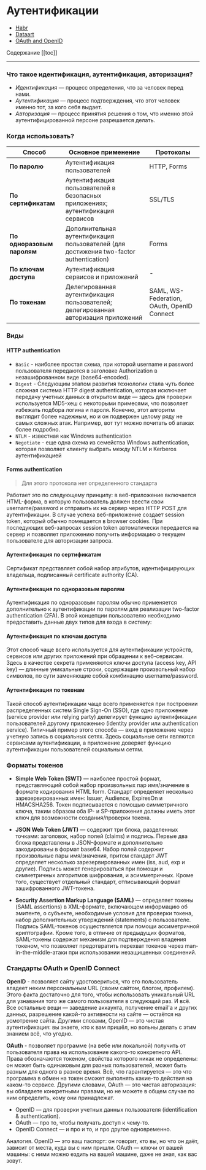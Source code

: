 # Аутентификации

* [Habr](https://habr.com/ru/company/dataart/blog/262817/)
* [Dataart](https://dataart.ua/news/autentifikatsiya-i-avtorizatsiya-v-mikroservisny-h-prilozheniyah/)
* [OAuth and OpenID](http://softwaremaniacs.org/blog/2011/07/14/openid-oauth-difference/)

Содержание 
[[toc]]

---

### Что такое идентификация, аутентификация, авторизация?

* *Идентификация* — процесс определения, что за человек перед нами. 
* *Аутентификация* — процесс подтверждения, что этот человек именно тот, за кого себя выдает. 
* *Авторизация* — процесс принятия решения о том, что именно этой аутентифицированной персоне разрешается делать. 

### Когда использовать?
| **Способ**                 | **Основное применение**                                                                    | **Протоколы**                                  |
|------------------------|----------------------------------------------------------------------------------------|--------------------------------------------|
| **По паролю**              | Аутентификация пользователей                                                           | HTTP, Forms                                |
| **По сертификатам**        | Аутентификация пользователей в безопасных приложениях; аутентификация сервисов         | SSL/TLS                                    |
| **По одноразовым паролям** | Дополнительная аутентификация пользователей (для достижения two-factor authentication) | Forms                                      |
| **По ключам доступа**      | Аутентификация сервисов и приложений                                                   | -                                          |
| **По токенам**             | Делегированная аутентификация пользователей; делегированная авторизация приложений     | SAML, WS-Federation, OAuth, OpenID Connect |


### Виды

#### HTTP authentication 
  + `Basic` - наиболее простая схема, при которой username и password пользователя передаются в заголовке Authorization в незашифрованном виде (base64-encoded). 
  + `Digest` - Следующим этапом развития технологии стала чуть более сложная система HTTP digest authentication, которая исключает передачу учетных данных в открытом виде — здесь для проверки используется MD5-хеш с некоторыми примесями, что позволяет избежать подбора логина и пароля. Конечно, этот алгоритм выглядит более надежным, но и он подвержен целому ряду не самых сложных атак. Например, вот тут можно почитать об атаках более подробно.
  + `NTLM` - известная как Windows authentication
  + `Negotiate` - еще одна схема из семейства Windows authentication, которая позволяет клиенту выбрать между NTLM и Kerberos аутентификацией

#### Forms authentication 
> Для этого протокола нет определенного стандарта

Работает это по следующему принципу: в веб-приложение включается HTML-форма, в которую пользователь должен ввести свои username/password и отправить их на сервер через HTTP POST для аутентификации. В случае успеха веб-приложение создает session token, который обычно помещается в browser cookies. При последующих веб-запросах session token автоматически передается на сервер и позволяет приложению получить информацию о текущем пользователе для авторизации запроса.

#### Аутентификация по сертификатам
Сертификат представляет собой набор атрибутов, идентифицирующих владельца, подписанный certificate authority (CA).

#### Аутентификация по одноразовым паролям
Аутентификация по одноразовым паролям обычно применяется дополнительно к аутентификации по паролям для реализации two-factor authentication (2FA). В этой концепции пользователю необходимо предоставить данные двух типов для входа в систему:

#### Аутентификация по ключам доступа 
Этот способ чаще всего используется для аутентификации устройств, сервисов или других приложений при обращении к веб-сервисам. Здесь в качестве секрета применяются ключи доступа (access key, API key) — длинные уникальные строки, содержащие произвольный набор символов, по сути заменяющие собой комбинацию username/password.

#### Аутентификация по токенам
Такой способ аутентификации чаще всего применяется при построении распределенных систем Single Sign-On (SSO), где одно приложение (service provider или relying party) делегирует функцию аутентификации пользователей другому приложению (identity provider или authentication service). Типичный пример этого способа — вход в приложение через учетную запись в социальных сетях. Здесь социальные сети являются сервисами аутентификации, а приложение доверяет функцию аутентификации пользователей социальным сетям.

### Форматы токенов
* **Simple Web Token (SWT)** — наиболее простой формат, представляющий собой набор произвольных пар имя/значение в формате кодирования HTML form. Стандарт определяет несколько зарезервированных имен: Issuer, Audience, ExpiresOn и HMACSHA256. Токен подписывается с помощью симметричного ключа, таким образом оба IP- и SP-приложения должны иметь этот ключ для возможности создания/проверки токена.

* **JSON Web Token (JWT)** — содержит три блока, разделенных точками: заголовок, набор полей (claims) и подпись. Первые два блока представлены в JSON-формате и дополнительно закодированы в формат base64. Набор полей содержит произвольные пары имя/значения, притом стандарт JWT определяет несколько зарезервированных имен (iss, aud, exp и другие). Подпись может генерироваться при помощи и симметричных алгоритмов шифрования, и асимметричных. Кроме того, существует отдельный стандарт, отписывающий формат зашифрованного JWT-токена.

* **Security Assertion Markup Language (SAML)** — определяет токены (SAML assertions) в XML-формате, включающем информацию об эмитенте, о субъекте, необходимые условия для проверки токена, набор дополнительных утверждений (statements) о пользователе. Подпись SAML-токенов осуществляется при помощи ассиметричной криптографии. Кроме того, в отличие от предыдущих форматов, SAML-токены содержат механизм для подтверждения владения токеном, что позволяет предотвратить перехват токенов через man-in-the-middle-атаки при использовании незащищенных соединений.

### Стандарты OAuth и OpenID Connect
**OpenID** - позволяет сайту удостовериться, что его пользователь владеет неким персональным URL (своим сайтом, блогом, профилем). Этого факта достаточно для того, чтобы использовать уникальный URL для узнавания того же самого пользователя в следующий раз. И всё. Все остальные вещи — заведение аккаунта, получение email'а и других данных, разрешение какой-то активности на сайте — остаётся на усмотрение сайта. Другими словами, OpenID — это чистая аутентификация: вы знаете, кто к вам пришёл, но вольны делать с этим знанием всё, что угодно.

**OAuth** - позволяет программе (на вебе или локальной) получить от пользователя права на использование какого-то конкретного API. Права обозначаются токеном, свойства которого никак не определены: он может быть одинаковым для разных пользователей, может быть разным для одного в разное время. Всё, что гарантируется — это что программа в обмен на токен сможет выполнять какие-то действия на каком-то сервисе. Другими словами, OAuth — это чистая авторизация: вы обладаете конкретными правами, но не можете в общем случае по ним определить, кому они принадлежат.

* OpenID — для проверки учетных данных пользователя (identification & authentication).
* OAuth — про то, чтобы получать доступ к чему-то.
* OpenID Connect — и про и то, и про другое одновременно.

Аналогия. OpenID — это ваш паспорт: он говорит, кто вы, но что он даёт, зависит от места, куда вы с ним пришли. OAuth — ключи от вашей машины: с ними можно ездить на вашей машине, даже не зная, как вас зовут.

